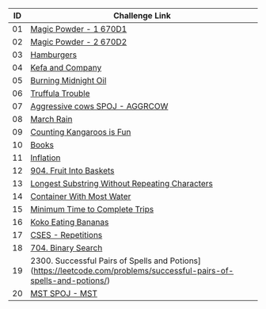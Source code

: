 |ID|Challenge Link |
|--| ------------------|
|01|[Magic Powder - 1 670D1](https://codeforces.com/contest/670/problem/D1)|
|02|[Magic Powder - 2 670D2](https://codeforces.com/contest/670/problem/D2)|
|03|[Hamburgers](https://codeforces.com/contest/371/problem/C)|
|04|[Kefa and Company](https://codeforces.com/contest/580/problem/B)|
|05|[Burning Midnight Oil](https://codeforces.com/contest/165/problem/B)|
|06|[Truffula Trouble](https://codeforces.com/gym/103584/problem/E)|
|07|[Aggressive cows SPOJ - AGGRCOW](https://www.spoj.com/problems/AGGRCOW/en/)|
|08|[March Rain](https://codeforces.com/gym/101028/problem/I)|
|09|[Counting Kangaroos is Fun](https://codeforces.com/problemset/problem/372/A)|
|10|[Books](https://codeforces.com/problemset/problem/279/B)|
|11|[Inflation](https://codeforces.com/contest/1476/problem/B)|
|12|[904. Fruit Into Baskets](https://leetcode.com/problems/fruit-into-baskets/)|
|13|[Longest Substring Without Repeating Characters](https://leetcode.com/problems/longest-substring-without-repeating-characters/)|
|14|[Container With Most Water](https://leetcode.com/problems/container-with-most-water/)|
|15|[Minimum Time to Complete Trips](https://leetcode.com/problems/minimum-time-to-complete-trips/)|
|16|[Koko Eating Bananas](https://leetcode.com/problems/koko-eating-bananas/)|
|17|[CSES - Repetitions](https://cses.fi/problemset/result/5653572/)|
|18|[704. Binary Search](https://leetcode.com/problems/binary-search/)|
|19|2300. Successful Pairs of Spells and Potions](https://leetcode.com/problems/successful-pairs-of-spells-and-potions/)|
|20|[MST SPOJ - MST](https://www.spoj.com/problems/MST/en/)|